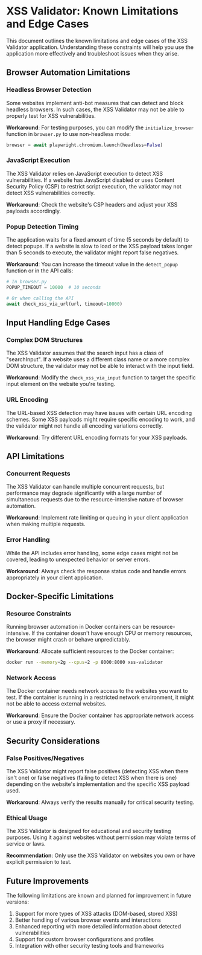 # XSS Validator: Known Limitations and Edge Cases

This document outlines the known limitations and edge cases of the XSS Validator application. Understanding these constraints will help you use the application more effectively and troubleshoot issues when they arise.

## Browser Automation Limitations

### Headless Browser Detection

Some websites implement anti-bot measures that can detect and block headless browsers. In such cases, the XSS Validator may not be able to properly test for XSS vulnerabilities.

**Workaround**: For testing purposes, you can modify the `initialize_browser` function in `browser.py` to use non-headless mode:

```python
browser = await playwright.chromium.launch(headless=False)
```

### JavaScript Execution

The XSS Validator relies on JavaScript execution to detect XSS vulnerabilities. If a website has JavaScript disabled or uses Content Security Policy (CSP) to restrict script execution, the validator may not detect XSS vulnerabilities correctly.

**Workaround**: Check the website's CSP headers and adjust your XSS payloads accordingly.

### Popup Detection Timing

The application waits for a fixed amount of time (5 seconds by default) to detect popups. If a website is slow to load or the XSS payload takes longer than 5 seconds to execute, the validator might report false negatives.

**Workaround**: You can increase the timeout value in the `detect_popup` function or in the API calls:

```python
# In browser.py
POPUP_TIMEOUT = 10000  # 10 seconds

# Or when calling the API
await check_xss_via_url(url, timeout=10000)
```

## Input Handling Edge Cases

### Complex DOM Structures

The XSS Validator assumes that the search input has a class of "searchInput". If a website uses a different class name or a more complex DOM structure, the validator may not be able to interact with the input field.

**Workaround**: Modify the `check_xss_via_input` function to target the specific input element on the website you're testing.

### URL Encoding

The URL-based XSS detection may have issues with certain URL encoding schemes. Some XSS payloads might require specific encoding to work, and the validator might not handle all encoding variations correctly.

**Workaround**: Try different URL encoding formats for your XSS payloads.

## API Limitations

### Concurrent Requests

The XSS Validator can handle multiple concurrent requests, but performance may degrade significantly with a large number of simultaneous requests due to the resource-intensive nature of browser automation.

**Workaround**: Implement rate limiting or queuing in your client application when making multiple requests.

### Error Handling

While the API includes error handling, some edge cases might not be covered, leading to unexpected behavior or server errors.

**Workaround**: Always check the response status code and handle errors appropriately in your client application.

## Docker-Specific Limitations

### Resource Constraints

Running browser automation in Docker containers can be resource-intensive. If the container doesn't have enough CPU or memory resources, the browser might crash or behave unpredictably.

**Workaround**: Allocate sufficient resources to the Docker container:

```bash
docker run --memory=2g --cpus=2 -p 8000:8000 xss-validator
```

### Network Access

The Docker container needs network access to the websites you want to test. If the container is running in a restricted network environment, it might not be able to access external websites.

**Workaround**: Ensure the Docker container has appropriate network access or use a proxy if necessary.

## Security Considerations

### False Positives/Negatives

The XSS Validator might report false positives (detecting XSS when there isn't one) or false negatives (failing to detect XSS when there is one) depending on the website's implementation and the specific XSS payload used.

**Workaround**: Always verify the results manually for critical security testing.

### Ethical Usage

The XSS Validator is designed for educational and security testing purposes. Using it against websites without permission may violate terms of service or laws.

**Recommendation**: Only use the XSS Validator on websites you own or have explicit permission to test.

## Future Improvements

The following limitations are known and planned for improvement in future versions:

1. Support for more types of XSS attacks (DOM-based, stored XSS)
2. Better handling of various browser events and interactions
3. Enhanced reporting with more detailed information about detected vulnerabilities
4. Support for custom browser configurations and profiles
5. Integration with other security testing tools and frameworks